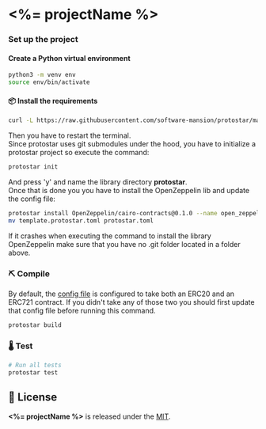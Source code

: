 # <%= projectName %>

### Set up the project

#### Create a Python virtual environment

```bash
python3 -m venv env
source env/bin/activate
```

#### 📦 Install the requirements

```bash
curl -L https://raw.githubusercontent.com/software-mansion/protostar/master/install.sh | bash
```
Then you have to restart the terminal.  
Since protostar uses git submodules under the hood, you have to initialize a protostar project so execute the command: 
```bash
protostar init
```
And press 'y' and name the library directory **protostar**.  
Once that is done you you have to install the OpenZeppelin lib and update the config file:
```bash
protostar install OpenZeppelin/cairo-contracts@0.1.0 --name open_zeppelin
mv template.protostar.toml protostar.toml  
```
If it crashes when executing the command to install the library OpenZeppelin make sure that you have no .git folder located in a folder above.

### ⛏️ Compile

By default, the [config file](./protostar.toml) is configured to take both an ERC20 and an ERC721 contract. If you didn't take any of those two you should first update that config file before running this command.
```bash
protostar build
```

### 🌡️ Test

```bash
# Run all tests
protostar test
```

## 📄 License

**<%= projectName %>** is released under the [MIT](LICENSE).